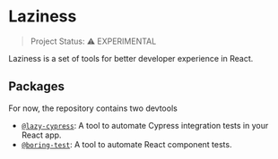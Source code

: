 # Laziness

> Project Status: ⚠️ EXPERIMENTAL

Laziness is a set of tools for better developer experience in React.

## Packages

For now, the repository contains two devtools

- [`@lazy-cypress`](https://github.com/leandrotk/laziness/tree/master/packages/lazy-cypress): A tool to automate Cypress integration tests in your React app.
- [`@boring-test`](https://github.com/leandrotk/laziness/tree/master/packages/boring-test): A tool to automate React component tests.
